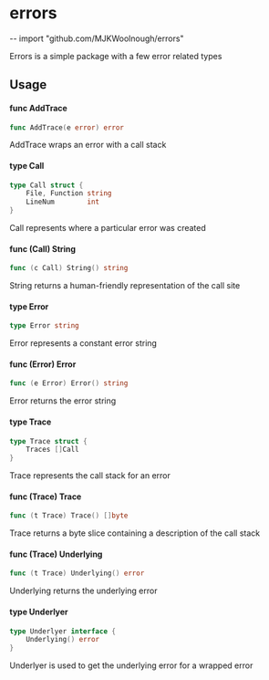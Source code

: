 # errors
--
    import "github.com/MJKWoolnough/errors"

Errors is a simple package with a few error related types

## Usage

#### func  AddTrace

```go
func AddTrace(e error) error
```
AddTrace wraps an error with a call stack

#### type Call

```go
type Call struct {
	File, Function string
	LineNum        int
}
```

Call represents where a particular error was created

#### func (Call) String

```go
func (c Call) String() string
```
String returns a human-friendly representation of the call site

#### type Error

```go
type Error string
```

Error represents a constant error string

#### func (Error) Error

```go
func (e Error) Error() string
```
Error returns the error string

#### type Trace

```go
type Trace struct {
	Traces []Call
}
```

Trace represents the call stack for an error

#### func (Trace) Trace

```go
func (t Trace) Trace() []byte
```
Trace returns a byte slice containing a description of the call stack

#### func (Trace) Underlying

```go
func (t Trace) Underlying() error
```
Underlying returns the underlying error

#### type Underlyer

```go
type Underlyer interface {
	Underlying() error
}
```

Underlyer is used to get the underlying error for a wrapped error
